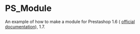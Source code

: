 # PS_Module

An example of how to make a module for Prestashop 1.6 ( [official documentation](http://doc.prestashop.com/display/PS16/Creating+a+PrestaShop+Module)), 1.7.
